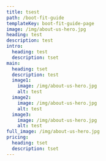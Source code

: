 ```yaml
---
title: tsest
path: /boot-fit-guide
templateKey: boot-fit-guide-page
image: /img/about-us-hero.jpg
heading: test
description: test
intro:
  heading: test
  description: tset
main:
  heading: tset
  description: test
  image1:
    image: /img/about-us-hero.jpg
    alt: test
  image2:
    image: /img/about-us-hero.jpg
    alt: test
  image3:
    image: /img/about-us-hero.jpg
    alt: test
full_image: /img/about-us-hero.jpg
pricing:
  heading: tset
  description: tset
---
```

